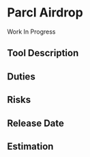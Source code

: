 # Parcl Airdrop

Work In Progress

## Tool Description

## Duties

## Risks

## Release Date

## Estimation

